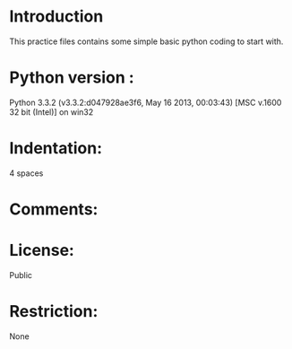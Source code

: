 Introduction
===============
This practice files contains some simple basic python coding to start with.

Python version : 
================
Python 3.3.2 (v3.3.2:d047928ae3f6, May 16 2013, 00:03:43) [MSC v.1600 32 bit (Intel)] on win32

Indentation:
============
4 spaces

Comments:
=========
#

License:
========
Public

Restriction:
============
None
